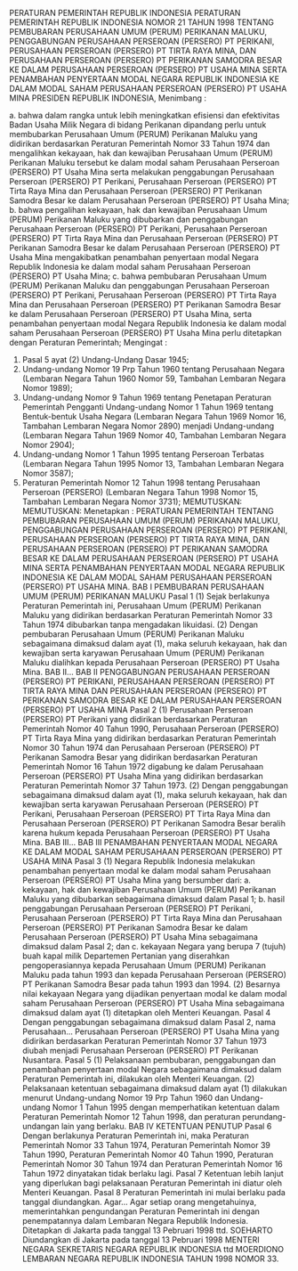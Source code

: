  PERATURAN PEMERINTAH REPUBLIK INDONESIA PERATURAN PEMERINTAH REPUBLIK INDONESIA NOMOR 21 TAHUN 1998 TENTANG PEMBUBARAN PERUSAHAAN UMUM (PERUM) PERIKANAN MALUKU, PENGGABUNGAN PERUSAHAAN PERSEROAN (PERSERO) PT PERIKANI, PERUSAHAAN PERSEROAN (PERSERO) PT TIRTA RAYA MINA, DAN PERUSAHAAN PERSEROAN (PERSERO) PT PERIKANAN SAMODRA BESAR KE DALAM PERUSAHAAN PERSEROAN (PERSERO) PT USAHA MINA SERTA PENAMBAHAN PENYERTAAN MODAL NEGARA REPUBLIK INDONESIA KE DALAM MODAL SAHAM PERUSAHAAN PERSEROAN (PERSERO) PT USAHA MINA PRESIDEN REPUBLIK INDONESIA,
Menimbang :

a. bahwa dalam rangka untuk lebih meningkatkan efisiensi dan efektivitas Badan Usaha Milik Negara di bidang Perikanan dipandang perlu untuk membubarkan Perusahaan Umum (PERUM) Perikanan Maluku yang didirikan berdasarkan Peraturan Pemerintah Nomor 33 Tahun 1974 dan mengalihkan kekayaan, hak dan kewajiban Perusahaan Umum (PERUM) Perikanan Maluku tersebut ke dalam modal saham Perusahaan Perseroan (PERSERO) PT Usaha Mina serta melakukan penggabungan Perusahaan Perseroan (PERSERO) PT Perikani, Perusahaan Perseroan (PERSERO) PT Tirta Raya Mina dan Perusahaan Perseroan (PERSERO) PT Perikanan Samodra Besar ke dalam Perusahaan Perseroan (PERSERO) PT Usaha Mina;
b. bahwa pengalihan kekayaan, hak dan kewajiban Perusahaan Umum (PERUM) Perikanan Maluku yang dibubarkan dan penggabungan Perusahaan Perseroan (PERSERO) PT Perikani, Perusahaan Perseroan (PERSERO) PT Tirta Raya Mina dan Perusahaan Perseroan (PERSERO) PT Perikanan Samodra Besar ke dalam Perusahaan Perseroan (PERSERO) PT Usaha Mina mengakibatkan penambahan penyertaan modal Negara Republik Indonesia ke dalam modal saham Perusahaan Perseroan (PERSERO) PT Usaha Mina;
c. bahwa pembubaran Perusahaan Umum (PERUM) Perikanan Maluku dan penggabungan Perusahaan Perseroan (PERSERO) PT Perikani, Perusahaan Perseroan (PERSERO) PT Tirta Raya Mina dan Perusahaan Perseroan (PERSERO) PT Perikanan Samodra Besar ke dalam Perusahaan Perseroan (PERSERO) PT Usaha Mina, serta penambahan penyertaan modal Negara Republik Indonesia ke dalam modal saham Perusahaan Perseroan (PERSERO) PT Usaha Mina perlu ditetapkan dengan Peraturan Pemerintah;
Mengingat :

1. Pasal 5 ayat (2) Undang-Undang Dasar 1945;
2. Undang-undang Nomor 19 Prp Tahun 1960 tentang Perusahaan Negara (Lembaran Negara Tahun 1960 Nomor 59, Tambahan Lembaran Negara Nomor 1989);
3. Undang-undang Nomor 9 Tahun 1969 tentang Penetapan Peraturan Pemerintah Pengganti Undang-undang Nomor 1 Tahun 1969 tentang Bentuk-bentuk Usaha Negara (Lembaran Negara Tahun 1969 Nomor 16, Tambahan Lembaran Negara Nomor 2890) menjadi Undang-undang (Lembaran Negara Tahun 1969 Nomor 40, Tambahan Lembaran Negara Nomor 2904);
4. Undang-undang Nomor 1 Tahun 1995 tentang Perseroan Terbatas (Lembaran Negara Tahun 1995 Nomor 13, Tambahan Lembaran Negara Nomor 3587);
5. Peraturan Pemerintah Nomor 12 Tahun 1998 tentang Perusahaan Perseroan (PERSERO) (Lembaran Negara Tahun 1998 Nomor 15, Tambahan Lembaran Negara Nomor 3731);
MEMUTUSKAN:
MEMUTUSKAN:
 Menetapkan : PERATURAN PEMERINTAH TENTANG PEMBUBARAN PERUSAHAAN UMUM (PERUM) PERIKANAN MALUKU, PENGGABUNGAN PERUSAHAAN PERSEROAN (PERSERO) PT PERIKANI, PERUSAHAAN PERSEROAN (PERSERO) PT TIRTA RAYA MINA, DAN PERUSAHAAN PERSEROAN (PERSERO) PT PERIKANAN SAMODRA BESAR KE DALAM PERUSAHAAN PERSEROAN (PERSERO) PT USAHA MINA SERTA PENAMBAHAN PENYERTAAN MODAL NEGARA REPUBLIK INDONESIA KE DALAM MODAL SAHAM PERUSAHAAN PERSEROAN (PERSERO) PT USAHA MINA.
BAB I PEMBUBARAN PERUSAHAAN UMUM (PERUM) PERIKANAN MALUKU
Pasal 1
(1) Sejak berlakunya Peraturan Pemerintah ini, Perusahaan Umum (PERUM) Perikanan Maluku yang didirikan berdasarkan Peraturan Pemerintah Nomor 33 Tahun 1974 dibubarkan tanpa mengadakan likuidasi.
(2) Dengan pembubaran Perusahaan Umum (PERUM) Perikanan Maluku sebagaimana dimaksud dalam ayat (1), maka seluruh kekayaan, hak dan kewajiban serta karyawan Perusahaan Umum (PERUM) Perikanan Maluku dialihkan kepada Perusahaan Perseroan (PERSERO) PT Usaha Mina. BAB II...
BAB II PENGGABUNGAN PERUSAHAAN PERSEROAN (PERSERO) PT PERIKANI, PERUSAHAAN PERSEROAN (PERSERO) PT TIRTA RAYA MINA DAN PERUSAHAAN PERSEROAN (PERSERO) PT PERIKANAN SAMODRA BESAR KE DALAM PERUSAHAAN PERSEROAN (PERSERO) PT USAHA MINA
Pasal 2
(1) Perusahaan Perseroan (PERSERO) PT Perikani yang didirikan berdasarkan Peraturan Pemerintah Nomor 40 Tahun 1990, Perusahaan Perseroan (PERSERO) PT Tirta Raya Mina yang didirikan berdasarkan Peraturan Pemerintah Nomor 30 Tahun 1974 dan Perusahaan Perseroan (PERSERO) PT Perikanan Samodra Besar yang didirikan berdasarkan Peraturan Pemerintah Nomor 16 Tahun 1972 digabung ke dalam Perusahaan Perseroan (PERSERO) PT Usaha Mina yang didirikan berdasarkan Peraturan Pemerintah Nomor 37 Tahun 1973.
(2) Dengan penggabungan sebagaimana dimaksud dalam ayat (1), maka seluruh kekayaan, hak dan kewajiban serta karyawan Perusahaan Perseroan (PERSERO) PT Perikani, Perusahaan Perseroan (PERSERO) PT Tirta Raya Mina dan Perusahaan Perseroan (PERSERO) PT Perikanan Samodra Besar beralih karena hukum kepada Perusahaan Perseroan (PERSERO) PT Usaha Mina. BAB III...
BAB III PENAMBAHAN PENYERTAAN MODAL NEGARA KE DALAM MODAL SAHAM PERUSAHAAN PERSEROAN (PERSERO) PT USAHA MINA
Pasal 3
(1) Negara Republik Indonesia melakukan penambahan penyertaan modal ke dalam modal saham Perusahaan Perseroan (PERSERO) PT Usaha Mina yang bersumber dari:
a. kekayaan, hak dan kewajiban Perusahaan Umum (PERUM) Perikanan Maluku yang dibubarkan sebagaimana dimaksud dalam Pasal 1;
b. hasil penggabungan Perusahaan Perseroan (PERSERO) PT Perikani, Perusahaan Perseroan (PERSERO) PT Tirta Raya Mina dan Perusahaan Perseroan (PERSERO) PT Perikanan Samodra Besar ke dalam Perusahaan Perseroan (PERSERO) PT Usaha Mina sebagaimana dimaksud dalam Pasal 2; dan
c. kekayaan Negara yang berupa 7 (tujuh) buah kapal milik Departemen Pertanian yang diserahkan pengoperasiannya kepada Perusahaan Umum (PERUM) Perikanan Maluku pada tahun 1993 dan kepada Perusahaan Perseroan (PERSERO) PT Perikanan Samodra Besar pada tahun 1993 dan 1994.
(2) Besarnya nilai kekayaan Negara yang dijadikan penyertaan modal ke dalam modal saham Perusahaan Perseroan (PERSERO) PT Usaha Mina sebagaimana dimaksud dalam ayat (1) ditetapkan oleh Menteri Keuangan.
Pasal 4
Dengan penggabungan sebagaimana dimaksud dalam Pasal 2, nama Perusahaan... Perusahaan Perseroan (PERSERO) PT Usaha Mina yang didirikan berdasarkan Peraturan Pemerintah Nomor 37 Tahun 1973 diubah menjadi Perusahaan Perseroan (PERSERO) PT Perikanan Nusantara.
Pasal 5
(1) Pelaksanaan pembubaran, penggabungan dan penambahan penyertaan modal Negara sebagaimana dimaksud dalam Peraturan Pemerintah ini, dilakukan oleh Menteri Keuangan.
(2) Pelaksanaan ketentuan sebagaimana dimaksud dalam ayat (1) dilakukan menurut Undang-undang Nomor 19 Prp Tahun 1960 dan Undang-undang Nomor 1 Tahun 1995 dengan memperhatikan ketentuan dalam Peraturan Pemerintah Nomor 12 Tahun 1998, dan peraturan perundang-undangan lain yang berlaku.
BAB IV KETENTUAN PENUTUP
Pasal 6
Dengan berlakunya Peraturan Pemerintah ini, maka Peraturan Pemerintah Nomor 33 Tahun 1974, Peraturan Pemerintah Nomor 39 Tahun 1990, Peraturan Pemerintah Nomor 40 Tahun 1990, Peraturan Pemerintah Nomor 30 Tahun 1974 dan Peraturan Pemerintah Nomor 16 Tahun 1972 dinyatakan tidak berlaku lagi.
Pasal 7
Ketentuan lebih lanjut yang diperlukan bagi pelaksanaan Peraturan Pemerintah ini diatur oleh Menteri Keuangan.
Pasal 8
Peraturan Pemerintah ini mulai berlaku pada tanggal diundangkan. Agar...
Agar setiap orang mengetahuinya, memerintahkan pengundangan Peraturan Pemerintah ini dengan penempatannya dalam Lembaran Negara Republik Indonesia. Ditetapkan di Jakarta pada tanggal 13 Pebruari 1998 ttd. SOEHARTO Diundangkan di Jakarta pada tanggal 13 Pebruari 1998 MENTERI NEGARA SEKRETARIS NEGARA REPUBLIK INDONESIA ttd MOERDIONO LEMBARAN NEGARA REPUBLIK INDONESIA TAHUN 1998 NOMOR 33.